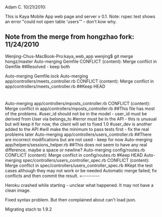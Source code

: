
Adam C. 10/21/2010:

This is Kaya Mobile App web page and server v 0.1.
Note: rspec test shows an error "could not open table 'users'" - don't kow why.

Note from the merge from hongzhao fork: 11/24/2010
-------
Wenjing-Chus-MacBook-Pro:kaya_web_app wenjing$ git merge hongz/master
Auto-merging Gemfile
CONFLICT (content): Merge conflict in Gemfile
##Resolved - keep both

Auto-merging Gemfile.lock
Auto-merging app/controllers/meets_controller.rb
CONFLICT (content): Merge conflict in app/controllers/meets_controller.rb
##Keep HEAD
#
Auto-merging app/controllers/mposts_controller.rb
CONFLICT (content): Merge conflict in app/controllers/mposts_controller.rb
##This file has most of the problems.
#user_id should not be in the model - user_id must be derived from User via belongs_to
#lerror must be in the API - this is unusual but will keep it for now, the client will set to fixed 1.0
#user_dev is another added to the API
#will make the minimum to pass tests first - fix the real problems later
Auto-merging app/controllers/users_controller.rb
##There are incorrect modifications but are not used - keep for now
Auto-merging app/helpers/sessions_helper.rb
##This does not seem to have any real difference, maybe a space or newline?
Auto-merging config/routes.rb
CONFLICT (content): Merge conflict in config/routes.rb
#Keep HEAD
Auto-merging spec/controllers/users_controller_spec.rb
CONFLICT (content): Merge conflict in spec/controllers/users_controller_spec.rb
#Kept the test cases although they may not work or be needed
Automatic merge failed; fix conflicts and then commit the result.
=---------

Heroku crashed while starting - unclear what happened. It may not have a clean image.

Fixed syntax problem. But then complained about can't load json.

Migrating stach to 1.9.2
